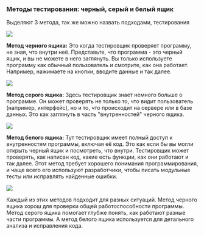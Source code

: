 ### Методы тестирования: черный, серый и белый ящик
Выделяют 3 метода, так же можно назвать подходами, тестирования

![](https://ucarecdn.com/8f12e373-02b1-40bb-a379-e037869c0d7c/)

**Метод черного ящика:**
Это когда тестировщик проверяет программу, не зная, что внутри неё. Представьте, что программа - это черный ящик, и вы не можете в него заглянуть. Вы только используете программу как обычный пользователь и смотрите, как она работает. Например, нажимаете на кнопки, вводите данные и так далее.

![](https://ucarecdn.com/947dc3f7-bcee-4ab8-9f78-765966e5f619/)


**Метод серого ящика:**
Здесь тестировщик знает немного больше о программе. Он может проверять не только то, что видит пользователь (например, интерфейс), но и то, что происходит на сервере или в базе данных. Это как заглянуть в часть "внутренностей" черного ящика.

![](https://ucarecdn.com/e769f18e-fe9a-4f8b-bdfa-8cfe11676f1d/)


**Метод белого ящика:**
Тут тестировщик имеет полный доступ к внутренностям программы, включая её код. Это как если бы вы могли открыть черный ящик и посмотреть, что внутри. Тестировщик может проверять, как написан код, какие есть функции, как они работают и так далее. Этот метод требует хорошего понимания программирования, и чаще всего его используют разработчики, чтобы писать модульные тесты или исправлять найденные ошибки.

![](https://ucarecdn.com/b2b65723-116c-4393-818c-9ee8ec463d9a/)

Каждый из этих методов подходит для разных ситуаций. Метод черного ящика хорош для проверки общей работоспособности программы. Метод серого ящика помогает глубже понять, как работают разные части программы. А метод белого ящика используется для детального анализа и исправления кода.







